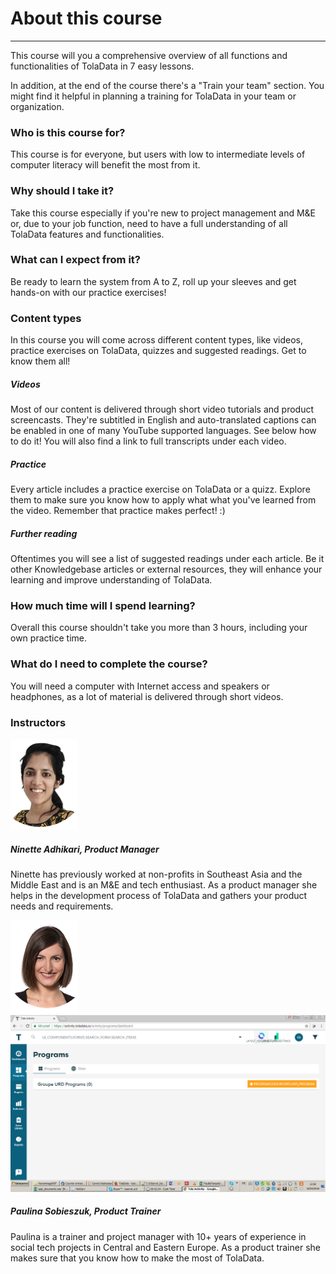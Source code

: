 # About this course

---

This course will you a comprehensive overview of all functions and functionalities of TolaData in 7 easy lessons.

In addition, at the end of the course there's a "Train your team" section. You might find it helpful in planning a training for TolaData in your team or organization.

### Who is this course for? 

This course is for everyone, but users with low to intermediate levels of computer literacy will benefit the most from it.

### Why should I take it?

Take this course especially if you're new to project management and M&E or, due to your job function, need to have a full understanding of all TolaData features and functionalities.

### What can I expect from it? 

Be ready to learn the system from A to Z, roll up your sleeves and get hands-on with our practice exercises! 

### Content types 

In this course you will come across different content types, like videos, practice exercises on TolaData, quizzes and suggested readings. Get to know them all!

##### Videos

Most of our content is delivered through short video tutorials and product screencasts. They're subtitled in English and auto-translated captions can be enabled in one of many YouTube supported languages. See below how to do it! You will also find a link to full transcripts under each video. 

##### Practice 

Every article includes a practice exercise on TolaData or a quizz. Explore them to make sure you know how to apply what what you've learned from the video. Remember that practice makes perfect! :) 

##### Further reading

Oftentimes you will see a list of suggested readings under each article. Be it other Knowledgebase articles or external resources, they will enhance your learning and improve understanding of TolaData. 
 
### How much time will I spend learning?

Overall this course shouldn't take you more than 3 hours, including your own practice time.

### What do I need to complete the course?

You will need a computer with Internet access and speakers or headphones, as a lot of material is delivered through short videos.

### Instructors 

![](/en/assets/ninette_kb.png)
##### Ninette Adhikari, Product Manager 

Ninette has previously worked at non-profits in Southeast Asia and the Middle East and is an M&E and tech enthusiast. As a product manager she helps in the development process of TolaData and gathers your product needs and requirements.

![](/assets/paulina_kb.png)
![](/assets/IMG_10042018_125900_0.png)
##### Paulina Sobieszuk, Product Trainer  

Paulina is a trainer and project manager with 10+ years of experience in social tech projects in Central and Eastern Europe. As a product trainer she makes sure that you know how to make the most of TolaData.



